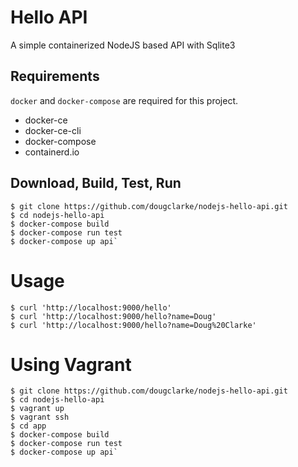 # Hello API

A simple containerized NodeJS based API with Sqlite3

## Requirements

`docker` and `docker-compose` are required for this project.

- docker-ce
- docker-ce-cli
- docker-compose
- containerd.io

## Download, Build, Test, Run

    $ git clone https://github.com/dougclarke/nodejs-hello-api.git 
    $ cd nodejs-hello-api
    $ docker-compose build
    $ docker-compose run test
    $ docker-compose up api`

# Usage

    $ curl 'http://localhost:9000/hello'
    $ curl 'http://localhost:9000/hello?name=Doug'
    $ curl 'http://localhost:9000/hello?name=Doug%20Clarke'

# Using Vagrant

    $ git clone https://github.com/dougclarke/nodejs-hello-api.git
    $ cd nodejs-hello-api
    $ vagrant up
    $ vagrant ssh
    $ cd app
    $ docker-compose build
    $ docker-compose run test
    $ docker-compose up api`
